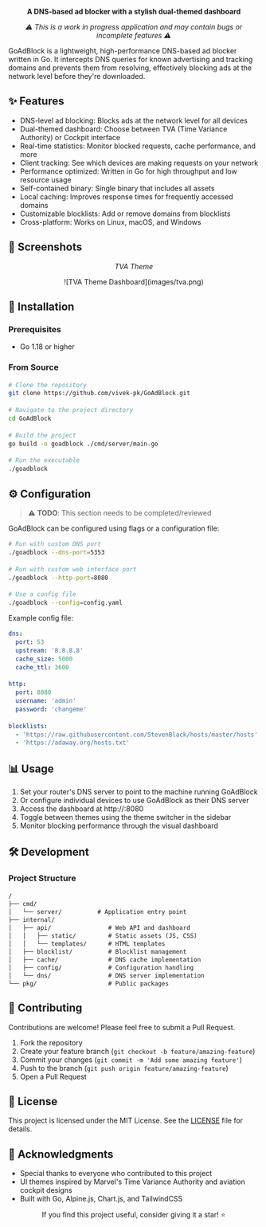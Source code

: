 <div align="center">
<p><strong>A DNS-based ad blocker with a stylish dual-themed dashboard</strong></p>
</div>

<div align="center">
<p><em>⚠️ This is a work in progress application and may contain bugs or incomplete features ⚠️</em></p>
</div>

GoAdBlock is a lightweight, high-performance DNS-based ad blocker written in Go. It intercepts DNS queries for known advertising and tracking domains and prevents them from resolving, effectively blocking ads at the network level before they're downloaded.

## ✨ Features

- DNS-level ad blocking: Blocks ads at the network level for all devices
- Dual-themed dashboard: Choose between TVA (Time Variance Authority) or Cockpit interface
- Real-time statistics: Monitor blocked requests, cache performance, and more
- Client tracking: See which devices are making requests on your network
- Performance optimized: Written in Go for high throughput and low resource usage
- Self-contained binary: Single binary that includes all assets
- Local caching: Improves response times for frequently accessed domains
- Customizable blocklists: Add or remove domains from blocklists
- Cross-platform: Works on Linux, macOS, and Windows

## 📸 Screenshots

<div align="center">
<p><i>TVA Theme</i></p>
![TVA Theme Dashboard](images/tva.png)
</div>

## 🚀 Installation

### Prerequisites

- Go 1.18 or higher

### From Source

```sh
# Clone the repository
git clone https://github.com/vivek-pk/GoAdBlock.git

# Navigate to the project directory
cd GoAdBlock

# Build the project
go build -o goadblock ./cmd/server/main.go

# Run the executable
./goadblock
```

<!-- ### Using Docker
```sh
# Build the Docker image
docker build -t goadblock .

# Run the container
docker run -p 53:53/udp -p 8080:8080 goadblock
``` -->

## ⚙️ Configuration

> ⚠️ **TODO**: This section needs to be completed/reviewed

GoAdBlock can be configured using flags or a configuration file:

```sh
# Run with custom DNS port
./goadblock --dns-port=5353

# Run with custom web interface port
./goadblock --http-port=8080

# Use a config file
./goadblock --config=config.yaml
```

Example config file:

```yaml
dns:
  port: 53
  upstream: '8.8.8.8'
  cache_size: 5000
  cache_ttl: 3600

http:
  port: 8080
  username: 'admin'
  password: 'changeme'

blocklists:
  - 'https://raw.githubusercontent.com/StevenBlack/hosts/master/hosts'
  - 'https://adaway.org/hosts.txt'
```

## 📊 Usage

1. Set your router's DNS server to point to the machine running GoAdBlock
2. Or configure individual devices to use GoAdBlock as their DNS server
3. Access the dashboard at http://<goadblock-ip>:8080
4. Toggle between themes using the theme switcher in the sidebar
5. Monitor blocking performance through the visual dashboard
<!-- 6. Customize blocklists in the settings section -->

## 🛠️ Development

### Project Structure

```
/
├── cmd/
│   └── server/          # Application entry point
├── internal/
│   ├── api/                # Web API and dashboard
│   │   ├── static/         # Static assets (JS, CSS)
│   │   └── templates/      # HTML templates
│   ├── blocklist/          # Blocklist management
│   ├── cache/              # DNS cache implementation
│   ├── config/             # Configuration handling
│   └── dns/                # DNS server implementation
└── pkg/                    # Public packages
```

<!-- ### Building for Development

```sh
# Run with hot reload
air -c .air.toml

# Build with debugging symbols
go build -gcflags=all="-N -l" -o goadblock ./cmd/goadblock
``` -->

## 🤝 Contributing

Contributions are welcome! Please feel free to submit a Pull Request.

1. Fork the repository
2. Create your feature branch (`git checkout -b feature/amazing-feature`)
3. Commit your changes (`git commit -m 'Add some amazing feature'`)
4. Push to the branch (`git push origin feature/amazing-feature`)
5. Open a Pull Request

## 📝 License

This project is licensed under the MIT License. See the [LICENSE](LICENSE) file for details.

## 🙏 Acknowledgments

- Special thanks to everyone who contributed to this project
- UI themes inspired by Marvel's Time Variance Authority and aviation cockpit designs
- Built with Go, Alpine.js, Chart.js, and TailwindCSS

<div align="center">
<p>If you find this project useful, consider giving it a star! ⭐</p>
</div>
